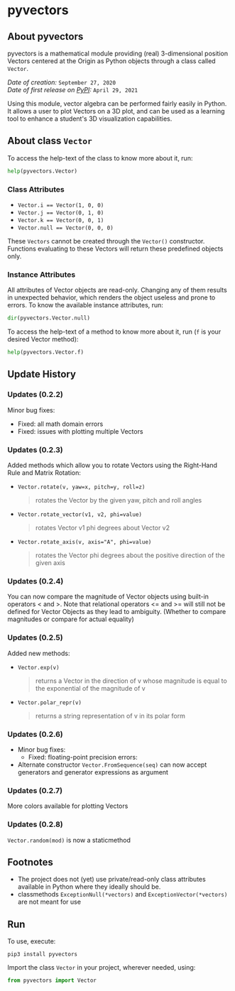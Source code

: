 # pyvectors

## About pyvectors

pyvectors is a mathematical module providing (real) 3-dimensional position Vectors centered at the Origin as Python objects through a class called `Vector`.

*Date of creation:* `September 27, 2020` \
*Date of first release on [PyPI](https://pypi.org/project/pyvectors/):* `April 29, 2021`

Using this module, vector algebra can be performed fairly easily in Python. It allows a user to plot Vectors on a 3D plot, and can be used as a learning tool to enhance a student's 3D visualization capabilities. 

## About class `Vector`

To access the help-text of the class to know more about it, run:

```python
help(pyvectors.Vector)
```

### Class Attributes

- `Vector.i == Vector(1, 0, 0)`
- `Vector.j == Vector(0, 1, 0)`
- `Vector.k == Vector(0, 0, 1)`
- `Vector.null == Vector(0, 0, 0)`
    
These `Vectors` cannot be created through the `Vector()` constructor. Functions evaluating to these Vectors will return these predefined objects only.

### Instance Attributes

All attributes of Vector objects are read-only. Changing any of them results in unexpected behavior, which renders the object useless and prone to errors. To know the available instance attributes, run:

```python
dir(pyvectors.Vector.null)
```

To access the help-text of a method to know more about it, run (`f` is your desired Vector method):

```python
help(pyvectors.Vector.f)
```

## Update History

### Updates (0.2.2)

Minor bug fixes:
- Fixed: all math domain errors
- Fixed: issues with plotting multiple Vectors

### Updates (0.2.3)

Added methods which allow you to rotate Vectors using the Right-Hand Rule and Matrix Rotation:
- `Vector.rotate(v, yaw=x, pitch=y, roll=z)`
    > rotates the Vector by the given yaw, pitch and roll angles
- `Vector.rotate_vector(v1, v2, phi=value)`
    > rotates Vector v1 phi degrees about Vector v2
- `Vector.rotate_axis(v, axis="A", phi=value)`
    > rotates the Vector phi degrees about the positive direction of the given axis

### Updates (0.2.4)

You can now compare the magnitude of Vector objects using built-in operators < and >. Note that relational operators <= and >= will still not be defined for Vector Objects as they lead to ambiguity. (Whether to compare magnitudes or compare for actual equality)

### Updates (0.2.5)

Added new methods:
- `Vector.exp(v)`
    > returns a Vector in the direction of v whose magnitude is equal to the exponential of the magnitude of v
- `Vector.polar_repr(v)`
    > returns a string representation of v in its polar form

### Updates (0.2.6)

- Minor bug fixes:
    - Fixed: floating-point precision errors:
- Alternate constructor `Vector.FromSequence(seq)` can now accept generators and generator expressions as argument

### Updates (0.2.7)

More colors available for plotting Vectors

### Updates (0.2.8)

`Vector.random(mod)` is now a staticmethod

## Footnotes

- The project does not (yet) use private/read-only class attributes available in Python where they ideally should be.
- classmethods `ExceptionNull(*vectors)` and `ExceptionVector(*vectors)` are not meant for use

## Run

To use, execute:

```
pip3 install pyvectors
```

Import the class `Vector` in your project, wherever needed, using:

```python
from pyvectors import Vector
```
